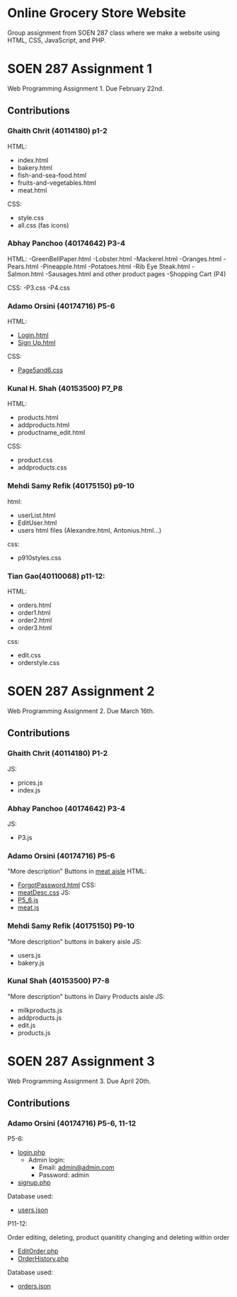 # Online Grocery Store Website
Group assignment from SOEN 287 class where we make a website using HTML, CSS, JavaScript, and PHP.

# SOEN 287 Assignment 1
Web Programming Assignment 1.
Due February 22nd.
## Contributions
### Ghaith Chrit (40114180) p1-2
HTML:
- index.html 
- bakery.html 
- fish-and-sea-food.html 
- fruits-and-vegetables.html 
- meat.html

CSS:
- style.css 
- all.css (fas icons)
### Abhay Panchoo (40174642) P3-4
HTML: 
-GreenBellPaper.html
-Lobster.html
-Mackerel.html
-Oranges.html
-Pears.html
-Pineapple.html
-Potatoes.html
-Rib Eye Steak.html
-Salmon.html
-Sausages.html and other product pages
-Shopping Cart (P4)

CSS:
-P3.css
-P4.css

### Adamo Orsini (40174716) P5-6
HTML:
- [Login.html](HTML/Login.html)
- [Sign Up.html](HTML/Sign%20Up.html)

CSS:
- [Page5and6.css](CSS/Page5and6.css)

### Kunal H. Shah (40153500) P7_P8
HTML:
- products.html 
- addproducts.html 
- productname_edit.html

CSS: 
- product.css 
- addproducts.css

### Mehdi Samy Refik (40175150) p9-10 
html: 
- userList.html 
- EditUser.html 
- users html files (Alexandre.html, Antonius.html...)

css: 
- p910styles.css

### Tian Gao(40110068) p11-12:
HTML: 
- orders.html 
- order1.html 
- order2.html 
- order3.html

css: 
- edit.css 
- orderstyle.css
        
# SOEN 287 Assignment 2
Web Programming Assignment 2.
Due March 16th.
## Contributions
### Ghaith Chrit (40114180) P1-2
JS: 
- prices.js
- index.js
### Abhay Panchoo (40174642) P3-4
JS:
- P3.js
### Adamo Orsini (40174716) P5-6
"More description" Buttons in [meat aisle](HTML/Meat-Aisle)
HTML:
- [ForgotPassword.html](HTML/ForgotPassword.html)
CSS:
- [meatDesc.css](CSS/meatDesc.css)
JS:
- [P5_6.js](JS/P5_6.js)
- [meat.js](JS/meat.js)
### Mehdi Samy Refik (40175150) P9-10
"More description" buttons in bakery aisle
JS:
- users.js
- bakery.js
 ### Kunal Shah (40153500) P7-8
"More description" buttons in Dairy Products aisle
JS:
- milkproducts.js
- addproducts.js
- edit.js
- products.js

# SOEN 287 Assignment 3
Web Programming Assignment 3.
Due April 20th.
## Contributions
### Adamo Orsini (40174716) P5-6, 11-12
P5-6:
- [login.php](PHP/login.php)
    - Admin login:
        - Email: admin@admin.com
        - Password: admin
- [signup.php](PHP/signup.php)

Database used:
- [users.json](DB/users.json)

P11-12:

Order editing, deleting, product quanitity changing and deleting within order
- [EditOrder.php](PHP/EditOrder.php)
- [OrderHistory.php](PHP/OrderHistory.php)

Database used:
- [orders.json](DB/orders.json)